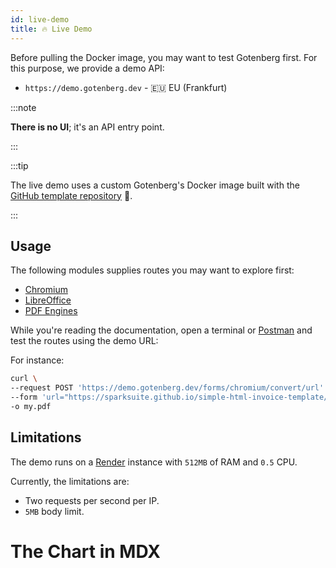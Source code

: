 ```yaml
---
id: live-demo
title: 🔥 Live Demo
---
```


Before pulling the Docker image, you may want to test Gotenberg first. For this purpose, we provide a demo
API:

* `https://demo.gotenberg.dev` - 🇪🇺 EU (Frankfurt)

:::note

**There is no UI**; it's an API entry point.

:::

:::tip

The live demo uses a custom Gotenberg's Docker image built with the
[GitHub template repository](https://github.com/gotenberg/gotenberg-template-repository) 👷.

:::

## Usage

The following modules supplies routes you may want to explore first:

* [Chromium](../modules/chromium)
* [LibreOffice](../modules/libreoffice)
* [PDF Engines](../modules/pdf-engines)

While you're reading the documentation, open a terminal or [Postman](https://www.postman.com/) and test the routes 
using the demo URL:

For instance:

```bash
curl \
--request POST 'https://demo.gotenberg.dev/forms/chromium/convert/url' \
--form 'url="https://sparksuite.github.io/simple-html-invoice-template/"' \
-o my.pdf
```

## Limitations

The demo runs on a [Render](https://render.com) instance with `512MB` of RAM and `0.5` CPU.

Currently, the limitations are:

* Two requests per second per IP.
* `5MB` body limit.

# The Chart in MDX

